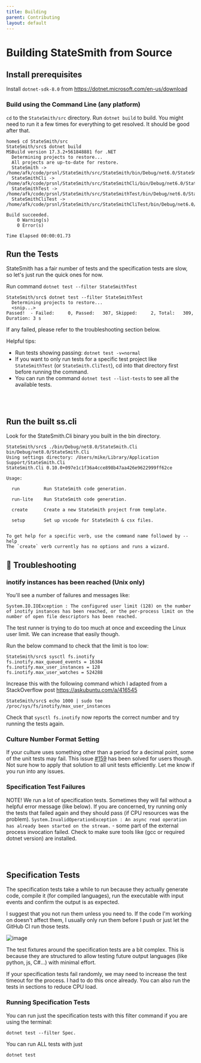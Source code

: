 ```yaml
---
title: Building
parent: Contributing
layout: default
---
```


# Building StateSmith from Source

## Install prerequisites

Install `dotnet-sdk-8.0` from https://dotnet.microsoft.com/en-us/download


### Build using the Command Line (any platform)
`cd` to the `StateSmith/src` directory.
Run `dotnet build` to build. You might need to run it a few times for everything to get resolved. It should be good after that.

```
home$ cd StateSmith/src
StateSmith/src$ dotnet build
MSBuild version 17.3.2+561848881 for .NET
  Determining projects to restore...
  All projects are up-to-date for restore.
  StateSmith -> /home/afk/code/prsnl/StateSmith/src/StateSmith/bin/Debug/net6.0/StateSmith.dll
  StateSmithCli -> /home/afk/code/prsnl/StateSmith/src/StateSmithCli/bin/Debug/net6.0/StateSmithCli.dll
  StateSmithTest -> /home/afk/code/prsnl/StateSmith/src/StateSmithTest/bin/Debug/net6.0/StateSmithTest.dll
  StateSmithCliTest -> /home/afk/code/prsnl/StateSmith/src/StateSmithCliTest/bin/Debug/net6.0/StateSmithCliTest.dll

Build succeeded.
    0 Warning(s)
    0 Error(s)

Time Elapsed 00:00:01.73
```


## Run the Tests
StateSmith has a fair number of tests and the specification tests are slow, so let's just run the quick ones for now.

Run command `dotnet test --filter StateSmithTest`

```
StateSmith/src$ dotnet test --filter StateSmithTest
  Determining projects to restore...
  <snip...>
Passed!  - Failed:     0, Passed:   307, Skipped:     2, Total:   309, Duration: 3 s
```

If any failed, please refer to the troubleshooting section below.

Helpful tips:
* Run tests showing passing: `dotnet test -v=normal`
* If you want to only run tests for a specific test project like `StateSmithTest` (or `StateSmith.CliTest`), cd into that directory first before running the command.
* You can run the command `dotnet test --list-tests` to see all the available tests.

<br>
<br>

## Run the built ss.cli

Look for the StateSmith.Cli binary you built in the bin directory.

```
StateSmith/src$ ./bin/Debug/net8.0/StateSmith.Cli
bin/Debug/net8.0/StateSmith.Cli
Using settings directory: /Users/mike/Library/Application Support/StateSmith.Cli
StateSmith.Cli 0.10.0+097e1c1f36a4cce898b47aa426e9622999ff62ce

Usage:

  run         Run StateSmith code generation.

  run-lite    Run StateSmith code generation.

  create      Create a new StateSmith project from template.

  setup       Set up vscode for StateSmith & csx files.


To get help for a specific verb, use the command name followed by --help
The `create` verb currently has no options and runs a wizard.

```


## 🔧 Troubleshooting

### inotify instances has been reached (Unix only)
You'll see a number of failures and messages like:
```
System.IO.IOException : The configured user limit (128) on the number of inotify instances has been reached, or the per-process limit on the number of open file descriptors has been reached.
```

The test runner is trying to do too much at once and exceeding the Linux user limit. We can increase that easily though.

Run the below command to check that the limit is too low:
```
StateSmith/src$ sysctl fs.inotify
fs.inotify.max_queued_events = 16384
fs.inotify.max_user_instances = 128
fs.inotify.max_user_watches = 524288
```

Increase this with the following command which I adapted from a StackOverflow post https://askubuntu.com/a/416545
```
StateSmith/src$ echo 1000 | sudo tee /proc/sys/fs/inotify/max_user_instances
```

Check that `sysctl fs.inotify` now reports the correct number and try running the tests again.

### Culture Number Format Setting
If your culture uses something other than a period for a decimal point, some of the unit tests may fail. This issue [#159](https://github.com/StateSmith/StateSmith/issues/159) has been solved for users though. Not sure how to apply that solution to all unit tests efficiently. Let me know if you run into any issues.


### Specification Test Failures
NOTE! We run a lot of specification tests. Sometimes they will fail without a helpful error message (like below). If you are concerned, try running only the tests that failed again and they should pass (if CPU resources was the problem).
`System.InvalidOperationException : An async read operation has already been started on the stream.` - some part of the external process invocation failed. Check to make sure tools like (gcc or required dotnet version) are installed.



<br>
<br>

## Specification Tests
The specification tests take a while to run because they actually generate code, compile it (for compiled languages), run the executable with input events and confirm the output is as expected. 

I suggest that you not run them unless you need to. If the code I'm working on doesn't affect them, I usually only run them before I push or just let the GitHub CI run those tests.

![image](https://github.com/StateSmith/StateSmith/assets/274012/a15a15a1-78e0-46e1-8d0b-ca6dba9621b3)

The test fixtures around the specification tests are a bit complex. This is because they are structured to allow testing future output languages (like python, js, C#...) with minimal effort.

If your specification tests fail randomly, we may need to increase the test timeout for the process. I had to do this once already.
You can also run the tests in sections to reduce CPU load.


### Running Specification Tests
You can run just the specification tests with this filter command if you are using the terminal:
```
dotnet test --filter Spec.
```

You can run ALL tests with just
```
dotnet test
```

